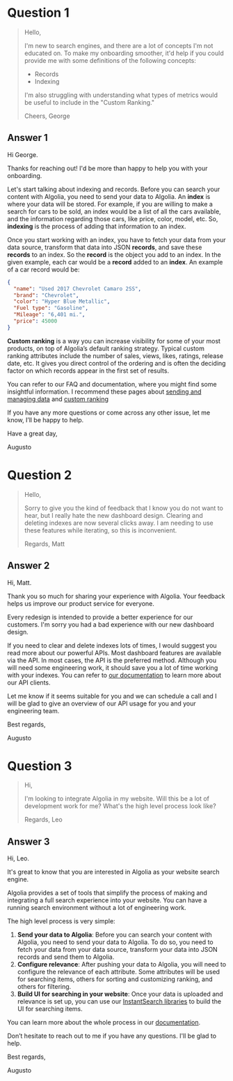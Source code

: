 # Question 1
>Hello,
>
>I'm new to search engines, and there are a lot of concepts I'm not educated on. To make my onboarding smoother, it'd help if you could provide me with some definitions of the following concepts:
>- Records
>- Indexing
>
>I'm also struggling with understanding what types of metrics would be useful to include in the "Custom Ranking." 
>
>Cheers,
>George

## Answer 1

Hi George.

Thanks for reaching out! I'd be more than happy to help you with your onboarding.

Let's start talking about indexing and records. Before you can search your content with Algolia, you need to send your data to Algolia. An **index** is where your data will be stored. For example, if you are willing to make a search for cars to be sold, an index would be a list of all the cars available, and the information regarding those cars, like price, color, model, etc. So, **indexing** is the process of adding that information to an index.

Once you start working with an index, you have to fetch your data from your data source, transform that data into JSON **records**, and save these **records** to an index. So the **record** is the object you add to an index. In the given example, each car would be a **record** added to an **index**.  An example of a car record would be:

```json
{
  "name": "Used 2017 Chevrolet Camaro 2SS",
  "brand": "Chevrolet",
  "color": "Hyper Blue Metallic",
  "Fuel type": "Gasoline",
  "Mileage": "6,401 mi.",
  "price": 45000
}
```

**Custom ranking** is a way you can increase visibility for some of your most products, on top of Algolia’s default ranking strategy. Typical custom ranking attributes include the number of sales, views, likes, ratings, release date, etc. It gives you direct control of the ordering and is often the deciding factor on which records appear in the first set of results.

You can refer to our FAQ and documentation, where you might find some insightful information. I recommend these pages about [sending and managing data](https://www.algolia.com/doc/guides/sending-and-managing-data/prepare-your-data/) and [custom ranking](https://www.algolia.com/doc/guides/managing-results/must-do/custom-ranking/)

If you have any more questions or come across any other issue, let me know, I’ll be happy to help.

Have a great day,

Augusto

# Question 2

>Hello,
>
>Sorry to give you the kind of feedback that I know you do not want to hear, but I really hate the new dashboard design. Clearing and deleting indexes are now several clicks away. I am needing to use these features while iterating, so this is inconvenient.
>
>Regards,
>Matt 

## Answer 2

Hi, Matt.

Thank you so much for sharing your experience with Algolia. Your feedback helps us improve our product service for everyone.

Every redesign is intended to provide a better experience for our customers. I'm sorry you had a bad experience with our new dashboard design. 

If you need to clear and delete indexes lots of times, I would suggest you read more about our powerful APIs. Most dashboard features are available via the API. In most cases, the API is the preferred method. Although you will need some engineering work, it should save you a lot of time working with your indexes. You can refer to [our documentation](https://www.algolia.com/doc/guides/getting-started/how-algolia-works/in-depth/ecosystem/#using-the-api-clients) to learn more about our API clients. 

Let me know if it seems suitable for you and we can schedule a call and I will be glad to give an overview of our API usage for you and your engineering team.

Best regards,

Augusto

# Question 3

>Hi,
>
>I'm looking to integrate Algolia in my website. Will this be a lot of development work for me? What's the high level process look like?
>
>Regards,
>Leo

## Answer 3

Hi, Leo.

It's great to know that you are interested in Algolia as your website search engine.

Algolia provides a set of tools that simplify the process of making and integrating a full search experience into your website. You can have a running search environment without a lot of engineering work. 

The high level process is very simple:

1. **Send your data to Algolia**: Before you can search your content with Algolia, you need to send your data to Algolia. To do so, you need to fetch your data from your data source, transform your data into JSON records and send them to Algolia.
2. **Configure relevance**: After pushing your data to Algolia, you will need to configure the relevance of each attribute. Some attributes will be used for searching items, others for sorting and customizing ranking, and others for filtering. 
3. **Build UI for searching in your website**: Once your data is uploaded and relevance is set up, you can use our [InstantSearch libraries](https://www.algolia.com/doc/guides/building-search-ui/what-is-instantsearch/js/) to build the UI for searching items. 

You can learn more about the whole process in our [documentation](https://www.algolia.com/doc/).

Don’t hesitate to reach out to me if you have any questions. I'll be glad to help.

Best regards,

Augusto



